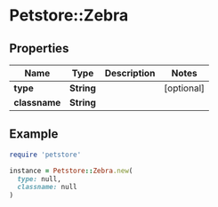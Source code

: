 # Petstore::Zebra

## Properties

| Name | Type | Description | Notes |
| ---- | ---- | ----------- | ----- |
| **type** | **String** |  | [optional] |
| **classname** | **String** |  |  |

## Example

```ruby
require 'petstore'

instance = Petstore::Zebra.new(
  type: null,
  classname: null
)
```

